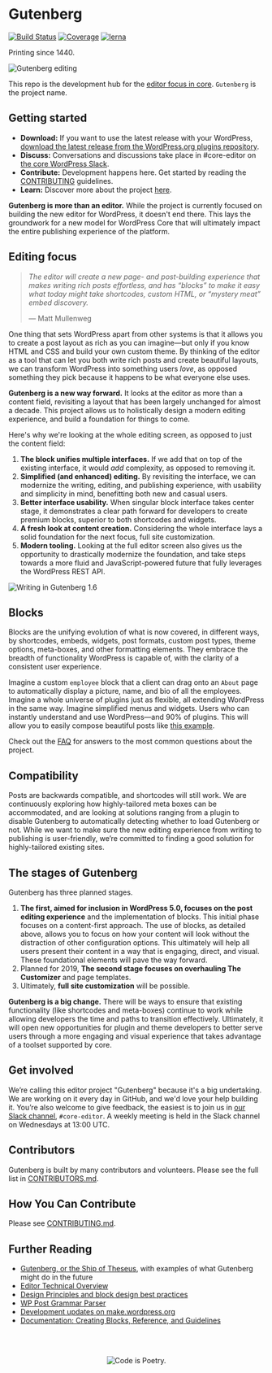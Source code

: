 # Gutenberg
[![Build Status](https://img.shields.io/travis/WordPress/gutenberg/master.svg)](https://travis-ci.org/WordPress/gutenberg)
[![Coverage](https://img.shields.io/codecov/c/github/WordPress/gutenberg/master.svg)](https://codecov.io/gh/WordPress/gutenberg)
[![lerna](https://img.shields.io/badge/maintained%20with-lerna-cc00ff.svg)](https://lernajs.io/)

Printing since 1440.

![Gutenberg editing](https://cldup.com/H0oKBfpidk.png)

This repo is the development hub for the <a href="https://make.wordpress.org/core/2017/01/04/focus-tech-and-design-leads/">editor focus in core</a>. `Gutenberg` is the project name.

## Getting started
- **Download:** If you want to use the latest release with your WordPress, <a href="https://wordpress.org/plugins/gutenberg/">download the latest release from the WordPress.org plugins repository</a>. 
- **Discuss:** Conversations and discussions take place in #core-editor on <a href="https://make.wordpress.org/chat/">the core WordPress Slack</a>.
- **Contribute:** Development happens here. Get started by reading the <a href="https://github.com/WordPress/gutenberg/blob/master/CONTRIBUTING.md">CONTRIBUTING</a> guidelines.
- **Learn:** Discover more about the project <a href="https://wordpress.org/gutenberg">here</a>.

**Gutenberg is more than an editor.** While the project is currently focused on building the new editor for WordPress, it doesn't end there. This lays the groundwork for a new model for WordPress Core that will ultimately impact the entire publishing experience of the platform.

## Editing focus

> *The editor will create a new page- and post-building experience that makes writing rich posts effortless, and has “blocks” to make it easy what today might take shortcodes, custom HTML, or “mystery meat” embed discovery.*
>
> — Matt Mullenweg

One thing that sets WordPress apart from other systems is that it allows you to create a post layout as rich as you can imagine—but only if you know HTML and CSS and build your own custom theme. By thinking of the editor as a tool that can let you both write rich posts and create beautiful layouts, we can transform WordPress into something users _love_, as opposed something they pick because it happens to be what everyone else uses.

**Gutenberg is a new way forward.** It looks at the editor as more than a content field, revisiting a layout that has been largely unchanged for almost a decade. This project allows us to holistically design a modern editing experience, and build a foundation for things to come.

Here's why we're looking at the whole editing screen, as opposed to just the content field:

1. **The block unifies multiple interfaces.** If we add that on top of the existing interface, it would _add_ complexity, as opposed to removing it.
2. **Simplified (and enhanced) editing.** By revisiting the interface, we can modernize the writing, editing, and publishing experience, with usability and simplicity in mind, benefitting both new and casual users.
3. **Better interface usability.** When singular block interface takes center stage, it demonstrates a clear path forward for developers to create premium blocks, superior to both shortcodes and widgets.
4. **A fresh look at content creation.** Considering the whole interface lays a solid foundation for the next focus, full site customization.
5. **Modern tooling.** Looking at the full editor screen also gives us the opportunity to drastically modernize the foundation, and take steps towards a more fluid and JavaScript-powered future that fully leverages the WordPress REST API.

![Writing in Gutenberg 1.6](https://make.wordpress.org/core/files/2017/10/gutenberg-typing-1_6.gif)

## Blocks

Blocks are the unifying evolution of what is now covered, in different ways, by shortcodes, embeds, widgets, post formats, custom post types, theme options, meta-boxes, and other formatting elements. They embrace the breadth of functionality WordPress is capable of, with the clarity of a consistent user experience.

Imagine a custom `employee` block that a client can drag onto an `About` page to automatically display a picture, name, and bio of all the employees. Imagine a whole universe of plugins just as flexible, all extending WordPress in the same way. Imagine simplified menus and widgets. Users who can instantly understand and use WordPress—and 90% of plugins. This will allow you to easily compose beautiful posts like <a href="http://moc.co/sandbox/example-post/">this example</a>.

Check out the <a href="https://github.com/WordPress/gutenberg/blob/master/docs/reference/faq.md">FAQ</a> for answers to the most common questions about the project.

## Compatibility

Posts are backwards compatible, and shortcodes will still work. We are continuously exploring how highly-tailored meta boxes can be accommodated, and are looking at solutions ranging from a plugin to disable Gutenberg to automatically detecting whether to load Gutenberg or not. While we want to make sure the new editing experience from writing to publishing is user-friendly, we’re committed to finding a good solution for highly-tailored existing sites.

## The stages of Gutenberg

Gutenberg has three planned stages.
1) **The first, aimed for inclusion in WordPress 5.0, focuses on the post editing experience** and the implementation of blocks. This initial phase focuses on a content-first approach. The use of blocks, as detailed above, allows you to focus on how your content will look without the distraction of other configuration options. This ultimately will help all users present their content in a way that is engaging, direct, and visual. These foundational elements will pave the way forward.
2) Planned for 2019, **The second stage focuses on overhauling The Customizer** and page templates.
3) Ultimately, **full site customization** will be possible.

**Gutenberg is a big change.** There will be ways to ensure that existing functionality (like shortcodes and meta-boxes) continue to work while allowing developers the time and paths to transition effectively. Ultimately, it will open new opportunities for plugin and theme developers to better serve users through a more engaging and visual experience that takes advantage of a toolset supported by core.

## Get involved

We’re calling this editor project "Gutenberg" because it's a big undertaking. We are working on it every day in GitHub, and we'd love your help building it. You’re also welcome to give feedback, the easiest is to join us in <a href="https://make.wordpress.org/chat/">our Slack channel</a>, `#core-editor`. A weekly meeting is held in the Slack channel on Wednesdays at 13:00 UTC.

## Contributors

Gutenberg is built by many contributors and volunteers. Please see the full list in <a href="https://github.com/WordPress/gutenberg/blob/master/CONTRIBUTORS.md">CONTRIBUTORS.md</a>.

## How You Can Contribute

Please see <a href="https://github.com/WordPress/gutenberg/blob/master/CONTRIBUTING.md">CONTRIBUTING.md</a>.

## Further Reading

- <a href="http://matiasventura.com/post/gutenberg-or-the-ship-of-theseus/">Gutenberg, or the Ship of Theseus</a>, with examples of what Gutenberg might do in the future
- <a href="https://make.wordpress.org/core/2017/01/17/editor-technical-overview/">Editor Technical Overview</a>
- <a href="https://wordpress.org/gutenberg/handbook/reference/design-principles/">Design Principles and block design best practices</a>
- <a href="https://github.com/Automattic/wp-post-grammar">WP Post Grammar Parser</a>
- <a href="https://make.wordpress.org/core/tag/gutenberg/">Development updates on make.wordpress.org</a>
- <a href="https://wordpress.org/gutenberg/handbook/">Documentation: Creating Blocks, Reference, and Guidelines</a>

<br/><br/><p align="center"><img src="https://s.w.org/style/images/codeispoetry.png?1" alt="Code is Poetry." /></p>
